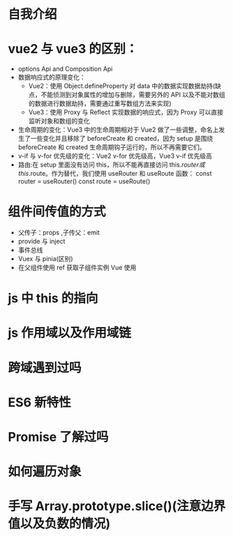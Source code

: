 <!--
 * @Description:
 * @Author: 曹俊
 * @Date: 2022-10-16 16:27:34
 * @LastEditors: 曹俊
 * @LastEditTime: 2022-10-16 17:08:40
-->

# 自我介绍

# vue2 与 vue3 的区别：

- options Api and Composition Api
- 数据响应式的原理变化：
  - Vue2：使用 Object.defineProperty 对 data 中的数据实现数据劫持(缺点，不能侦测到对象属性的增加与删除，需要另外的 API 以及不能对数组的数据进行数据劫持，需要通过重写数组方法来实现)
  - Vue3：使用 Proxy 与 Reflect 实现数据的响应式，因为 Proxy 可以直接监听对象和数组的变化
- 生命周期的变化：Vue3 中的生命周期相对于 Vue2 做了一些调整，命名上发生了一些变化并且移除了 beforeCreate 和 created，因为 setup 是围绕 beforeCreate 和 created 生命周期钩子运行的，所以不再需要它们。
- v-if 与 v-for 优先级的变化：Vue2 v-for 优先级高，Vue3 v-if 优先级高
- 路由:在 setup 里面没有访问 this，所以不能再直接访问 this.$router 或 this.$route。作为替代，我们使用 useRouter 和 useRoute 函数：
  const router = useRouter()
  const route = useRoute()

# 组件间传值的方式

- 父传子：props ,子传父：emit
- provide 与 inject
- 事件总线
- Vuex 与 pinia(区别)
- 在父组件使用 ref 获取子组件实例 Vue 使用

# js 中 this 的指向

# js 作用域以及作用域链

# 跨域遇到过吗

# ES6 新特性

# Promise 了解过吗

# 如何遍历对象

# 手写 Array.prototype.slice()(注意边界值以及负数的情况)
